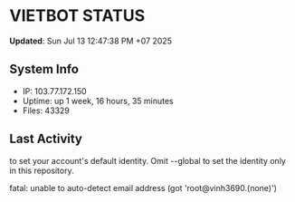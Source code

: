# VIETBOT STATUS
**Updated**: Sun Jul 13 12:47:38 PM +07 2025

## System Info
- IP: 103.77.172.150
- Uptime: up 1 week, 16 hours, 35 minutes
- Files: 43329

## Last Activity

to set your account's default identity.
Omit --global to set the identity only in this repository.

fatal: unable to auto-detect email address (got 'root@vinh3690.(none)')

